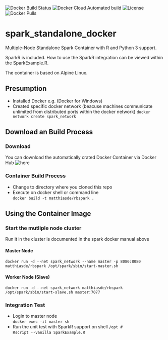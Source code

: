 ![Docker Build Status](https://img.shields.io/docker/cloud/build/matthiasde/rbspark.svg)
![Docker Cloud Automated build](https://img.shields.io/docker/cloud/automated/matthiasde/rbspark.svg)
![License](https://img.shields.io/github/license/MatthiasDE/spark_standalone_docker.svg)
![Docker Pulls](https://img.shields.io/docker/pulls/matthiasde/rbspark.svg)

# spark_standalone_docker
Multiple-Node Standalone Spark Container with R and Python 3 support.

SparkR is included. How to use the SparkR integration can be viewed within the SparkExample.R.

The container is based on Alpine Linux.

## Presumption
* Installed Docker e.g. (Docker for Windows)
* Created specific docker network (beacuse machines communicate unlimited from distributed ports within the docker network)
```docker network create spark_network```

## Download an Build Process
### Download
You can download the automatically crated Docker Container via Docker Hub ![here](https://hub.docker.com/r/matthiasde/rbspark)

### Container Build Process
* Change to  directory where you cloned this repo
* Execute on docker shell or command line  
```docker build -t matthiasde/rbspark .```

## Using the Container Image
### Start the mutliple node cluster
Run it in the cluster is documented in the spark docker manual above

#### Master Node
```
docker run -d --net spark_network --name master -p 8080:8080 matthiasde/rbspark /opt/spark/sbin/start-master.sh
```

#### Worker Node (Slave)
```
docker run -d --net spark_network matthiasde/rbspark /opt/spark/sbin/start-slave.sh master:7077
```

### Integration Test
* Login to master node  
```docker exec -it master sh```
* Run the unit test with SparkR support on shell ```/opt #```  
```Rscript --vanilla SparkExample.R```
